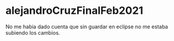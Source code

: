 # alejandroCruzFinalFeb2021

No me habia dado cuenta que sin guardar en eclipse no me estaba subiendo los cambios.
